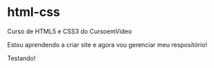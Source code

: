 # html-css
 Curso de HTML5 e CSS3 do CursoemVideo

Estou aprendendo a criar site e agora vou gerenciar meu respositório!

Testando!